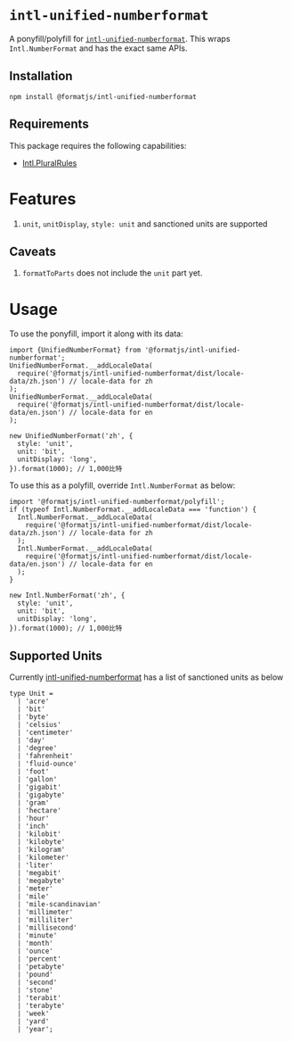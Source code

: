 # `intl-unified-numberformat`

A ponyfill/polyfill for [`intl-unified-numberformat`](https://github.com/tc39/proposal-unified-intl-numberformat). This wraps `Intl.NumberFormat` and has the exact same APIs.

## Installation

```
npm install @formatjs/intl-unified-numberformat
```

## Requirements

This package requires the following capabilities:

- [Intl.PluralRules](https://developer.mozilla.org/en-US/docs/Web/JavaScript/Reference/Global_Objects/PluralRules)

# Features

1. `unit`, `unitDisplay`, `style: unit` and sanctioned units are supported

## Caveats

1. `formatToParts` does not include the `unit` part yet.

# Usage

To use the ponyfill, import it along with its data:

```tsx
import {UnifiedNumberFormat} from '@formatjs/intl-unified-numberformat';
UnifiedNumberFormat.__addLocaleData(
  require('@formatjs/intl-unified-numberformat/dist/locale-data/zh.json') // locale-data for zh
);
UnifiedNumberFormat.__addLocaleData(
  require('@formatjs/intl-unified-numberformat/dist/locale-data/en.json') // locale-data for en
);

new UnifiedNumberFormat('zh', {
  style: 'unit',
  unit: 'bit',
  unitDisplay: 'long',
}).format(1000); // 1,000比特
```

To use this as a polyfill, override `Intl.NumberFormat` as below:

```tsx
import '@formatjs/intl-unified-numberformat/polyfill';
if (typeof Intl.NumberFormat.__addLocaleData === 'function') {
  Intl.NumberFormat.__addLocaleData(
    require('@formatjs/intl-unified-numberformat/dist/locale-data/zh.json') // locale-data for zh
  );
  Intl.NumberFormat.__addLocaleData(
    require('@formatjs/intl-unified-numberformat/dist/locale-data/en.json') // locale-data for en
  );
}

new Intl.NumberFormat('zh', {
  style: 'unit',
  unit: 'bit',
  unitDisplay: 'long',
}).format(1000); // 1,000比特
```

## Supported Units

Currently [intl-unified-numberformat](https://tc39.es/proposal-unified-intl-numberformat/section6/locales-currencies-tz_diff_out.html#sec-issanctionedsimpleunitidentifier) has a list of sanctioned units as below

```tsx
type Unit =
  | 'acre'
  | 'bit'
  | 'byte'
  | 'celsius'
  | 'centimeter'
  | 'day'
  | 'degree'
  | 'fahrenheit'
  | 'fluid-ounce'
  | 'foot'
  | 'gallon'
  | 'gigabit'
  | 'gigabyte'
  | 'gram'
  | 'hectare'
  | 'hour'
  | 'inch'
  | 'kilobit'
  | 'kilobyte'
  | 'kilogram'
  | 'kilometer'
  | 'liter'
  | 'megabit'
  | 'megabyte'
  | 'meter'
  | 'mile'
  | 'mile-scandinavian'
  | 'millimeter'
  | 'milliliter'
  | 'millisecond'
  | 'minute'
  | 'month'
  | 'ounce'
  | 'percent'
  | 'petabyte'
  | 'pound'
  | 'second'
  | 'stone'
  | 'terabit'
  | 'terabyte'
  | 'week'
  | 'yard'
  | 'year';
```
